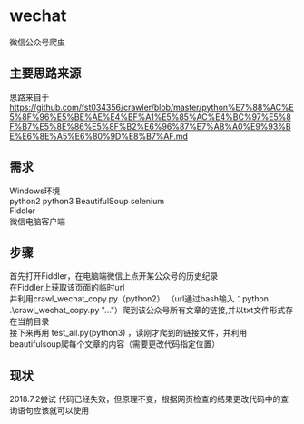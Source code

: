 # wechat
微信公众号爬虫
## 主要思路来源
思路来自于   https://github.com/fst034356/crawler/blob/master/python%E7%88%AC%E5%8F%96%E5%BE%AE%E4%BF%A1%E5%85%AC%E4%BC%97%E5%8F%B7%E5%8E%86%E5%8F%B2%E6%96%87%E7%AB%A0%E9%93%BE%E6%8E%A5%E6%80%9D%E8%B7%AF.md  
## 需求
Windows环境  
python2 python3 BeautifulSoup selenium  
Fiddler  
微信电脑客户端
## 步骤
首先打开Fiddler，在电脑端微信上点开某公众号的历史纪录  
在Fiddler上获取该页面的临时url  
并利用crawl_wechat_copy.py（python2） （url通过bash输入：python .\crawl_wechat_copy.py "..."）爬到该公众号所有文章的链接,并以txt文件形式存在当前目录  
接下来再用 test_all.py(python3) ，读刚才爬到的链接文件，并利用beautifulsoup爬每个文章的内容（需要更改代码指定位置）  
## 现状
2018.7.2尝试 代码已经失效，但原理不变，根据网页检查的结果更改代码中的查询语句应该就可以使用
